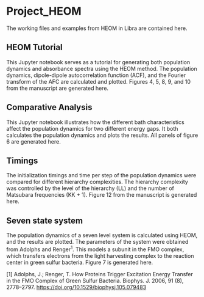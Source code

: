 # Project_HEOM
The working files and examples from HEOM in Libra are contained here.
## HEOM Tutorial
This Jupyter notebook serves as a tutorial for generating both population dynamics and absorbance spectra using the HEOM method. The population dynamics, dipole-dipole autocorrelation function (ACF), and the Fourier transform of the AFC are calculated and plotted. Figures 4, 5, 8, 9, and 10 from the manuscript are generated here.
## Comparative Analysis
This Jupyter notebook illustrates how the different bath characteristics affect the population dynamics for two different energy gaps. It both calculates the population dynamics and plots the results. All panels of figure 6 are generated here.
## Timings
The initialization timings and time per step of the population dynamics were compared for different hierarchy complexities. The hierarchy complexity was controlled by the level of the hierarchy (LL) and the number of Matsubara frequencies (KK + 1). Figure 12 from the manuscript is generated here. 

## Seven state system
The population dynamics of a seven level system is calculated using HEOM, and the results are plotted. The parameters of the system were obtained from Adolphs and Renger<sup>1</sup>. This models a subunit in the FMO complex, which transfers electrons from the light harvesting complex to the reaction center in green sulfur bacteria. Figure 7 is generated here.

[1] Adolphs, J.; Renger, T. How Proteins Trigger Excitation Energy Transfer in the FMO Complex of Green Sulfur Bacteria. Biophys. J. 2006, 91 (8), 2778–2797. https://doi.org/10.1529/biophysj.105.079483
